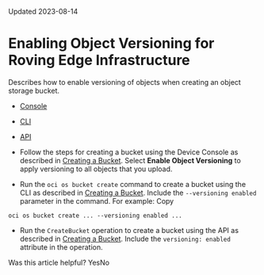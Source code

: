 Updated 2023-08-14
# Enabling Object Versioning for Roving Edge Infrastructure
Describes how to enable versioning of objects when creating an object storage bucket.
  * [Console](https://docs.oracle.com/en-us/iaas/Content/Rover/Object_Storage/Object/enabling-object_versions.htm)
  * [CLI](https://docs.oracle.com/en-us/iaas/Content/Rover/Object_Storage/Object/enabling-object_versions.htm)
  * [API](https://docs.oracle.com/en-us/iaas/Content/Rover/Object_Storage/Object/enabling-object_versions.htm)


  * Follow the steps for creating a bucket using the Device Console as described in [Creating a Bucket](https://docs.oracle.com/en-us/iaas/Content/Rover/Object_Storage/Bucket/create_bucket.htm#top "Describes how to create a object storage bucket on your Roving Edge Infrastructure devices."). Select **Enable Object Versioning** to apply versioning to all objects that you upload.
  * Run the `oci os bucket create` command to create a bucket using the CLI as described in [Creating a Bucket](https://docs.oracle.com/en-us/iaas/Content/Rover/Object_Storage/Bucket/create_bucket.htm#top "Describes how to create a object storage bucket on your Roving Edge Infrastructure devices."). Include the `--versioning enabled` parameter in the command. For example:
Copy
```
oci os bucket create ... --versioning enabled ...
```

  * Run the `CreateBucket` operation to create a bucket using the API as described in [Creating a Bucket](https://docs.oracle.com/en-us/iaas/Content/Rover/Object_Storage/Bucket/create_bucket.htm#top "Describes how to create a object storage bucket on your Roving Edge Infrastructure devices."). Include the `versioning: enabled` attribute in the operation.


Was this article helpful?
YesNo

